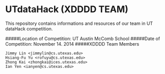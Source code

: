 UTdataHack (XDDDD TEAM)
======================

This repository contains informations and resources of our team in UT dataHack competition. 

#####Location of Competition: UT Austin McComb School
#####Date of Competition: November 14. 2014 
#####XDDDD Team Members

    Jimmy Lin <jimmylin@cs.utexas.edu>
    Hsiang-Fu Yu <rofuyu@cs.utexas.edu>
    Zhong Kai <zhongkai@ices.utexas.edu>
    Ian Yen <ianyen@cs.utexas.edu> 

